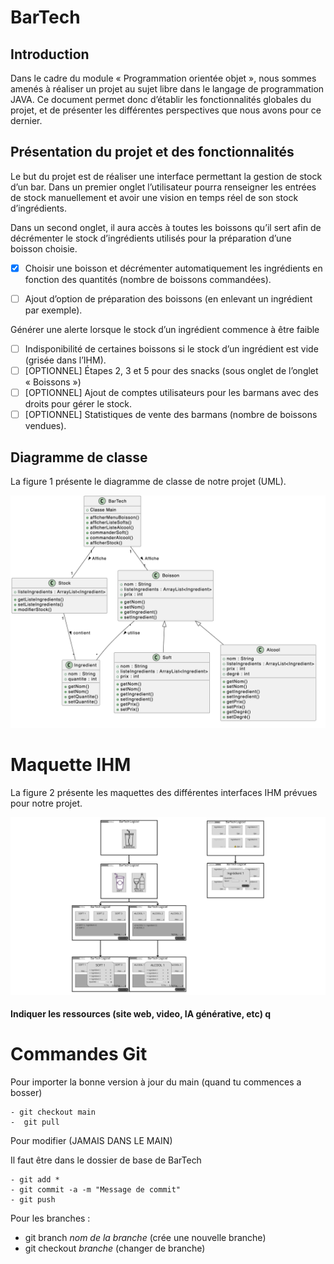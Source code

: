 # BarTech

## Introduction

Dans le cadre du module « Programmation orientée objet », nous sommes amenés à réaliser un projet au sujet libre dans le langage de programmation JAVA. 
Ce document permet donc d’établir les fonctionnalités globales du projet, et de présenter les différentes perspectives que nous avons pour ce dernier.

## Présentation du projet et des fonctionnalités

Le but du projet est de réaliser une interface permettant la gestion de stock d’un bar. Dans un premier onglet l’utilisateur pourra renseigner les entrées de stock manuellement et avoir une vision en temps réel de son stock d’ingrédients. 

Dans un second onglet, il aura accès à toutes les boissons qu’il sert afin de décrémenter le stock d’ingrédients utilisés pour la préparation d’une boisson choisie.


- [x] 	Choisir une boisson et décrémenter automatiquement les ingrédients en fonction des quantités (nombre de boissons commandées).
- [ ] 	Ajout d’option de préparation des boissons (en enlevant un ingrédient par exemple).



Générer une alerte lorsque le stock d’un ingrédient commence à être faible
- [ ] 	Indisponibilité de certaines boissons si le stock d’un ingrédient est vide (grisée dans l’IHM).
- [ ] 	[OPTIONNEL] Étapes 2, 3 et 5 pour des snacks (sous onglet de l’onglet « Boissons »)
- [ ] 	[OPTIONNEL] Ajout de comptes utilisateurs pour les barmans avec des droits pour gérer le stock.
- [ ] 	[OPTIONNEL] Statistiques de vente des barmans (nombre de boissons vendues).

## Diagramme de classe

La figure 1 présente le diagramme de classe de notre projet (UML).

![Diagramme UML](./img/DiagrammeClasse.png)

# Maquette IHM

La figure 2 présente les maquettes des différentes interfaces IHM prévues pour notre projet.

![Maquette IHM](./img/IHM.png)

#### Indiquer les ressources (site web, video, IA générative, etc) q

# Commandes Git

Pour importer la bonne version à jour du main (quand tu commences a bosser)

	- git checkout main
	-  git pull

Pour modifier (JAMAIS DANS LE MAIN)

Il faut être dans le dossier de base de BarTech

 	- git add *
 	- git commit -a -m "Message de commit"
 	- git push

Pour les branches :

 - git branch *nom de la branche* 	(crée une nouvelle branche)
 - git checkout *branche*		(changer de branche)